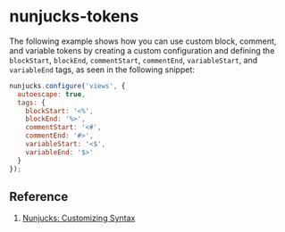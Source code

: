 # nunjucks-tokens

The following example shows how you can use custom block, comment, and variable tokens by creating a custom configuration and defining the `blockStart`, `blockEnd`, `commentStart`, `commentEnd`, `variableStart`, and `variableEnd` tags, as seen in the following snippet:

```js
nunjucks.configure('views', {
  autoescape: true,
  tags: {
    blockStart: '<%',
    blockEnd: '%>',
    commentStart: '<#',
    commentEnd: '#>',
    variableStart: '<$',
    variableEnd: '$>'
  }
});
```


## Reference
1. [Nunjucks: Customizing Syntax](http://mozilla.github.io/nunjucks/api.html#customizing-syntax)
